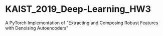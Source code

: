 # KAIST_2019_Deep-Learning_HW3
A PyTorch Implementation of "Extracting and Composing Robust Features with Denoising Autoencoders"
